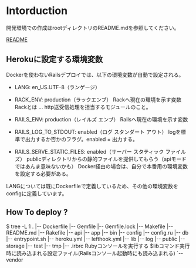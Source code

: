 # Intorduction

開発環境での作成はrootディレクトリのREADME.mdを参照してください。

[README](../README.md)

## Herokuに設定する環境変数

Dockerを使わないRailsデプロイでは、以下の環境変数が自動で設定される。

- LANG: en_US.UTF-8（ランゲージ）

- RACK_ENV: production（ラックエンブ）
Rackへ現在の環境を示す変数
Rackとは … http送受信処理を担当するモジュールのこと。

- RAILS_ENV: production（レイルズ エンブ）
Railsへ現在の環境を示す変数

- RAILS_LOG_TO_STDOUT: enabled（ログ スタンダート アウト）
logを標準で出力するか否かのフラグ。enabled = 出力する。

- RAILS_SERVE_STATIC_FILES: enabled（サーバー スタティック ファイルズ）
publicディレクトリからの静的ファイルを提供してもらう（apiモードではあんま意味ないかも）
Docker経由の場合は、自分で本番用の環境変数を設定する必要がある。

LANGについては既にDockerfileで定義しているため、その他の環境変数をconfigに定義しています。

## How To deploy ?

$ tree -L 1
.
|-- Dockerfile
|-- Gemfile
|-- Gemfile.lock
|-- Makefile
|-- README.md
|-- Rakefile
|-- api
|-- app
|-- bin
|-- config
|-- config.ru
|-- db
|-- entrypoint.sh
|-- heroku.yml
|-- lefthook.yml
|-- lib
|-- log
|-- public
|-- storage
|-- test
|-- tmp
|-- .irbrc Rubyコンソールを実行する $libコマンド実行時に読み込まれる設定ファイル(Railsコンソール起動時にも読み込まれる)
`-- vendor


